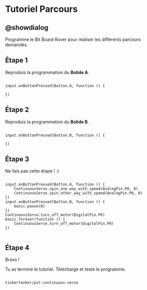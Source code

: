 # Tutoriel Parcours

## @showdialog

Programme le Bit Board Rover pour réaliser les différents parcours demandés.

## Étape 1

Reproduis la programmation du **Bolide A**.

```blocks

input.onButtonPressed(Button.A, function () {

})

```

## Étape 2

Reproduis la programmation du **Bolide B**.

```blocks

input.onButtonPressed(Button.B, function () {

})

```

## Étape 3

Ne fais pas cette étape ! :)

```blocks

input.onButtonPressed(Button.A, function () {
    ContinuousServo.spin_one_way_with_speed(AnalogPin.P0, 0)
    ContinuousServo.spin_other_way_with_speed(AnalogPin.P0, 0)
})
input.onButtonPressed(Button.B, function () {
    basic.pause(0)
})
ContinuousServo.turn_off_motor(DigitalPin.P0)
basic.forever(function () {
    ContinuousServo.turn_off_motor(DigitalPin.P0)
})


```

## Étape 4

Bravo !

Tu as terminé le tutoriel. Télécharge et teste le programme.


```package

tinkertanker/pxt-continuous-servo

```
